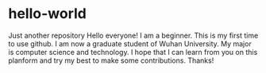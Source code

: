 # hello-world
Just another repository
Hello everyone!
I am a beginner. This is my first time to use github. 
I am now a graduate student of Wuhan University. My major is computer science and technology. I hope that I can learn from you on this planform and try my best to make some contributions.
Thanks! 
